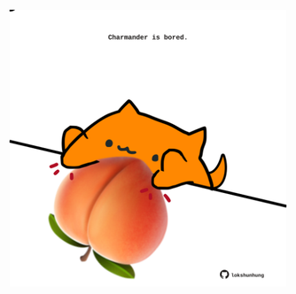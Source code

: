 <!-- built at 24/07/2025, 22:00:30 UTC -->
<p align="center">
  <img width="500" height="500" src="./ReadmeImage.svg">
</p>
